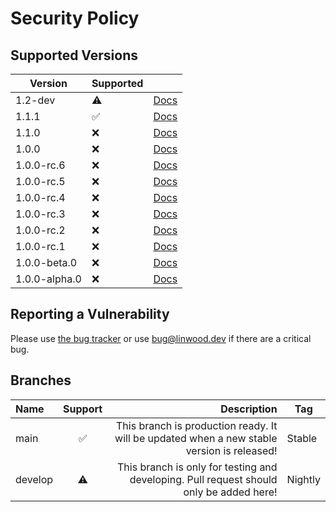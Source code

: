 # Security Policy

## Supported Versions


| Version       | Supported          |                                                                     |
|---------------|--------------------|---------------------------------------------------------------------|
| 1.2-dev       | :warning:          | [Docs](https://docs.butterfly.linwood.dev/docs/1.2/intro)           |
| 1.1.1         | :white_check_mark: | [Docs](https://docs.butterfly.linwood.dev/docs/1.1/intro)           |
| 1.1.0         | :x:                | [Docs](https://docs.butterfly.linwood.dev/docs/1.1/intro)           |
| 1.0.0         | :x:                | [Docs](https://docs.butterfly.linwood.dev/docs/1.0/intro)           |
| 1.0.0-rc.6    | :x:                | [Docs](https://docs.butterfly.linwood.dev/docs/1.0.0-rc.6/intro)    |
| 1.0.0-rc.5    | :x:                | [Docs](https://docs.butterfly.linwood.dev/docs/1.0.0-rc.5/intro)    |
| 1.0.0-rc.4    | :x:                | [Docs](https://docs.butterfly.linwood.dev/docs/1.0.0-rc.4/intro)    |
| 1.0.0-rc.3    | :x:                | [Docs](https://docs.butterfly.linwood.dev/docs/1.0.0-rc.3/intro)    |
| 1.0.0-rc.2    | :x:                | [Docs](https://docs.butterfly.linwood.dev/docs/1.0.0-rc.2/intro)    |
| 1.0.0-rc.1    | :x:                | [Docs](https://docs.butterfly.linwood.dev/docs/1.0.0-rc.1/intro)    |
| 1.0.0-beta.0  | :x:                | [Docs](https://docs.butterfly.linwood.dev/docs/1.0.0-beta.0/intro)  |
| 1.0.0-alpha.0 | :x:                | [Docs](https://docs.butterfly.linwood.dev/docs/1.0.0-alpha.0/intro) |

## Reporting a Vulnerability

Please use [the bug tracker](https://github.com/LinwoodCloud/butterfly/issues) or use <bug@linwood.dev> if there are a critical bug.

## Branches

| Name    | Support |                                                                                Description | Tag     |
|:--------|:-------:|-------------------------------------------------------------------------------------------:|---------|
| main    |    ✅    | This branch is production ready. It will be updated when a new stable version is released! | Stable  |
| develop |   ⚠️    |    This branch is only for testing and developing. Pull request should only be added here! | Nightly |
